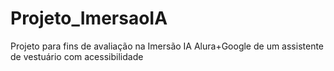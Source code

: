 # Projeto_ImersaoIA
Projeto para fins de avaliação na Imersão IA Alura+Google de um assistente de vestuário com acessibilidade
